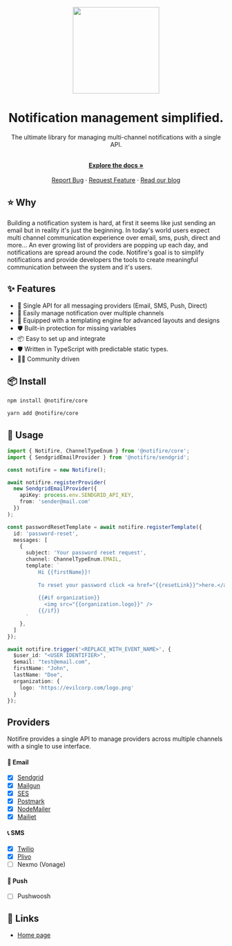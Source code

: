 <p align="center">
  <a href="https://notifire.co">
    <img width="200" src="https://uploads-ssl.webflow.com/6130b4d29bb0ab09e14ae9ee/6130e6931f755df302203fcc_SideLogo%20-%20BLack-p-800.png">
  </a>
</p>


<h1 align="center">Notification management simplified.</h1>

<div align="center">
The ultimate library for managing multi-channel notifications with a single API. 
</div>

  <p align="center">
    <br />
    <a href="https://docs.notifire.co"><strong>Explore the docs »</strong></a>
    <br />
  <br/>
    <a href="https://github.com/notifirehq/notifire/issues">Report Bug</a>
    ·
    <a href="https://github.com/notifirehq/notifire/discussions">Request Feature</a>
    ·
    <a href="https://blog.notifire.co/">Read our blog</a>
  </p>
  
## ⭐️ Why
Building a notification system is hard, at first it seems like just sending an email but in reality it's just the beginning. In today's world users expect multi channel communication experience over email, sms, push, direct and more... An ever growing list of providers are popping up each day, and notifications are spread around the code. Notifire's goal is to simplify notifications and provide developers the tools to create meaningful communication between the system and it's users.

## ✨ Features

- 🌈 Single API for all messaging providers (Email, SMS, Push, Direct)
- 💅 Easily manage notification over multiple channels
- 🚀 Equipped with a templating engine for advanced layouts and designs 
- 🛡 Built-in protection for missing variables
- 📦 Easy to set up and integrate
- 🛡 Written in TypeScript with predictable static types.
- 👨‍💻 Community driven

## 📦 Install

```bash
npm install @notifire/core
```

```bash
yarn add @notifire/core
```

## 🔨 Usage

```ts
import { Notifire, ChannelTypeEnum } from '@notifire/core';
import { SendgridEmailProvider } from '@notifire/sendgrid';

const notifire = new Notifire();

await notifire.registerProvider(
  new SendgridEmailProvider({
    apiKey: process.env.SENDGRID_API_KEY,
    from: 'sender@mail.com'
  })
);

const passwordResetTemplate = await notifire.registerTemplate({
  id: 'password-reset',
  messages: [
    {
      subject: 'Your password reset request',
      channel: ChannelTypeEnum.EMAIL,
      template: `
          Hi {{firstName}}!
          
          To reset your password click <a href="{{resetLink}}">here.</a>
          
          {{#if organization}}
            <img src="{{organization.logo}}" />
          {{/if}}
      `
    },
  ]
});

await notifire.trigger('<REPLACE_WITH_EVENT_NAME>', {
  $user_id: "<USER IDENTIFIER>",
  $email: "test@email.com",
  firstName: "John",
  lastName: "Doe",
  organization: {
    logo: 'https://evilcorp.com/logo.png'
  }
});
```

## Providers
Notifire provides a single API to manage providers across multiple channels with a single to use interface.

#### 💌 Email
- [x] [Sendgrid](https://github.com/notifirehq/notifire/tree/master/providers/sendgrid)
- [x] [Mailgun](https://github.com/notifirehq/notifire/tree/master/providers/mailgun)
- [x] [SES](https://github.com/notifirehq/notifire/tree/master/providers/ses)
- [x] [Postmark](https://github.com/notifirehq/notifire/tree/master/providers/postmark)
- [x] [NodeMailer](https://github.com/notifirehq/notifire/tree/master/providers/nodemailer)
- [x] [Mailjet](https://github.com/notifirehq/notifire/tree/master/providers/mailjet)

#### 📞 SMS
- [x] [Twilio](https://github.com/notifirehq/notifire/tree/master/providers/twilio)
- [x] [Plivo](https://github.com/notifirehq/notifire/tree/master/providers/plivo)
- [ ] Nexmo (Vonage)

#### 📱 Push
- [ ] Pushwoosh

## 🔗 Links
- [Home page](https://notifire.co/)
